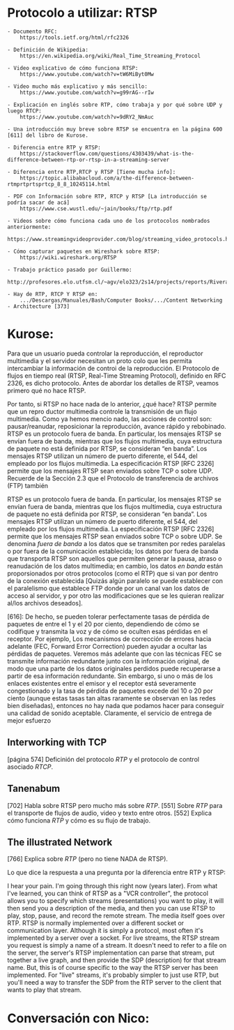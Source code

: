 
# Protocolo a utilizar: RTSP

	- Documento RFC:
	  	https://tools.ietf.org/html/rfc2326

	- Definición de Wikipedia:
		https://en.wikipedia.org/wiki/Real_Time_Streaming_Protocol

	- Video explicativo de cómo funciona RTSP:
		https://www.youtube.com/watch?v=tW6MiByt0Mw

	- Video mucho más explicativo y más sencillo:
	  	https://www.youtube.com/watch?v=g99rAG--rIw

	- Explicación en inglés sobre RTP, cómo trabaja y por qué sobre UDP y luego RTCP:
		https://www.youtube.com/watch?v=9dRY2_NmAuc

	- Una introducción muy breve sobre RTSP se encuentra en la página 600 [611] del libro de Kurose.

	- Diferencia entre RTP y RTSP:
	  	https://stackoverflow.com/questions/4303439/what-is-the-difference-between-rtp-or-rtsp-in-a-streaming-server

	- Diferencia entre RTP,RTCP y RTSP [Tiene mucha info]:
	  	https://topic.alibabacloud.com/a/the-difference-between-rtmprtprtsprtcp_8_8_10245114.html

	- PDF con Información sobre RTP, RTCP y RTSP [La introducción se podría sacar de acá]
		https://www.cse.wustl.edu/~jain/books/ftp/rtp.pdf

	- Videos sobre cómo funciona cada uno de los protocolos nombrados anteriormente:
	  	https://www.streamingvideoprovider.com/blog/streaming_video_protocols.html

	- Cómo capturar paquetes en Wireshark sobre RTSP:
	  	https://wiki.wireshark.org/RTSP

	- Trabajo práctico pasado por Guillermo:
	  	http://profesores.elo.utfsm.cl/~agv/elo323/2s14/projects/reports/RiveraBaezCarvajal/Streaming%20RTSP.html

	- Hay de RTP, RTCP Y RTSP en:
	  	.../Descargas/Manuales/Bash/Computer Books/.../Content Networking - Architecture [373]
# Kurose:
Para que un usuario pueda controlar la reproducción, el reproductor multimedia y el servidor necesitan un proto­ colo que les
permita intercambiar la información de controi de la reproducción. El Protocolo de flujos en tiempo real (RTSP, Real-Time
Streaming Protocol), definido en RFC 2326, es dicho protocolo. Antes de abordar los detalles de RTSP, veamos primero qué no hace
RTSP.

Por tanto, si RTSP no hace nada de lo anterior, ¿qué hace? RTSP permite que un repro­ ductor multimedia controle la transmisión de
un flujo multimedia. Como ya hemos mencio­ nado, las acciones de control son: pausar/reanudar, reposicionar la reproducción,
avance rápido y rebobinado. RTSP es un protocolo fuera de banda. En particular, los mensajes RTSP se envían fuera de banda,
mientras que los flujos multimedia, cuya estructura de paquete no está definida por RTSP, se consideran “en banda”. Los mensajes
RTSP utilizan un número de puerto diferente, el 544, del empleado por los flujos multimedia. La especificación RTSP [RFC 2326]
permite que los mensajes RTSP sean enviados sobre TCP o sobre UDP.  Recuerde de la Sección 2.3 que el Protocolo de transferencia
de archivos (FTP) también

RTSP es un protocolo fuera de banda. En particular, los mensajes RTSP se envían fuera de banda, mientras que los flujos
multimedia, cuya estructura de paquete no está definida por RTSP, se consideran “en banda”. Los mensajes RTSP utilizan un número
de puerto diferente, el 544, del empleado por los flujos multimedia. La especificación RTSP [RFC 2326] permite que los mensajes
RTSP sean enviados sobre TCP o sobre UDP.
Se denomina *fuera de banda* a los datos que se transmiten por redes paralelas o por fuera de la comunicación establecida; los
datos por fuera de banda que transporta RTSP son aquellos que permiten generar la pausa, atraso o reanudación de los datos
multimedia; en cambio, los datos *en banda* están proporsionados por otros protocolos (como el RTP) que si van por dentro de la
conexión establecida [Quizás algún paralelo se puede establecer con el paralelismo que establece FTP donde por un canal van los
datos de acceso al servidor, y por otro las modificaciones que se les quieran realizar al/los archivos deseados].

[616]:
De hecho, se pueden tolerar perfectamente tasas de pérdida de paquetes de entre el 1 y el 20 por ciento, dependiendo de cómo se
codifique y transmita la voz y de cómo se oculten esas pérdidas en el receptor. Por ejemplo, Los mecanismos de corrección de
errores hacia adelante (FEC, Forward Error Correction) pueden ayudar a ocultar las pérdidas de paquetes. Veremos más adelante
que con las técnicas FEC se transmite información redundante junto con la información original, de modo que una parte de los datos
originales perdidos puede recuperarse a partir de esa información redundante. Sin embargo, si uno o más de los enlaces existentes
entre el emisor y el receptor está severamente congestionado y la tasa de pérdida de paquetes excede del 10 o 20 por ciento
(aunque estas tasas tan altas raramente se observan en las redes bien diseñadas), entonces no hay nada que podamos hacer para
conseguir una calidad de sonido aceptable. Claramente, el servicio de entrega de mejor esfuerzo

## Interworking with TCP
[página 574] Deficinión del protocolo *RTP* y el protocolo de control asociado *RTCP*.

## Tanenabum
[702] Habla sobre RTSP pero mucho más sobre *RTP*.
[551] Sobre *RTP* para el transporte de flujos de audio, video y texto entre otros.
[552] Explica cómo funciona *RTP* y cómo es su flujo de trabajo.

## The illustrated Network
[766] Explica sobre *RTP* (pero no tiene NADA de RTSP).


Lo que dice la respuesta a una pregunta por la diferencia entre RTP y RTSP:

I hear your pain. I'm going through this right now (years later). From what I've learned, you can think of RTSP as a "VCR
controller", the protocol allows you to specify which streams (presentations) you want to play, it will then send you a
description of the media, and then you can use RTSP to play, stop, pause, and record the remote stream. The media itself goes over
RTP. RTSP is normally implemented over a different socket or communication layer. Although it is simply a protocol, most often
it's implemented by a server over a socket. For live streams, the RTSP stream you request is simply a name of a stream. It doesn't
need to refer to a file on the server, the server's RTSP implementation can parse that stream, put together a live graph, and then
provide the SDP (description) for that stream name. But, this is of course specific to the way the RTSP server has been
implemented. For "live" streams, it's probably simpler to just use RTP, but you'll need a way to transfer the SDP from the RTP
server to the client that wants to play that stream.

# Conversación con Nico:

